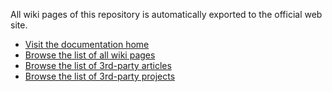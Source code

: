 All wiki pages of this repository is automatically exported to the official web site.

* [Visit the documentation home](http://netty.io/wiki/index.html)
* [Browse the list of all wiki pages](http://netty.io/wiki/all-documents.html)
* [Browse the list of 3rd-party articles](http://netty.io/wiki/related-articles.html)
* [Browse the list of 3rd-party projects](http://netty.io/wiki/related-projects.html)
